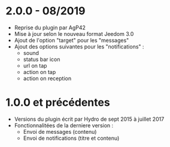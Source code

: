 # 2.0.0 - 08/2019

- Reprise du plugin par AgP42
- Mise à jour selon le nouveau format Jeedom 3.0
- Ajout de l'option "target" pour les "messages"
- Ajout des options suivantes pour les "notifications" :
   - sound
   - status bar icon
   - url on tap
   - action on tap
   - action on reception

# 1.0.0 et précédentes

- Versions du plugin écrit par Hydro de sept 2015 à juillet 2017
- Fonctionnalitées de la derniere version :
   - Envoi de messages (contenu)
   - Envoi de notifications (titre et contenu)
